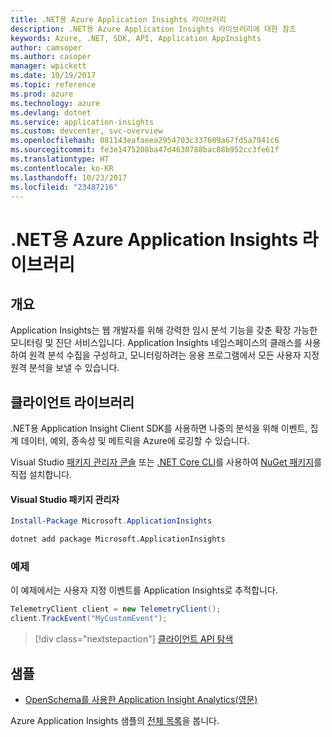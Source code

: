 ```yaml
---
title: .NET용 Azure Application Insights 라이브러리
description: .NET용 Azure Application Insights 라이브러리에 대한 참조
keywords: Azure, .NET, SDK, API, Application AppInsights
author: camsoper
ms.author: casoper
manager: wpickett
ms.date: 10/19/2017
ms.topic: reference
ms.prod: azure
ms.technology: azure
ms.devlang: dotnet
ms.service: application-insights
ms.custom: devcenter, svc-overview
ms.openlocfilehash: 081143eafaeea2954703c337609a67fd5a7941c6
ms.sourcegitcommit: fe3e1475208ba47d4630788bac88b952cc3fe61f
ms.translationtype: HT
ms.contentlocale: ko-KR
ms.lasthandoff: 10/23/2017
ms.locfileid: "23487216"
---
```

# <a name="azure-application-insights-libraries-for-net"></a>.NET용 Azure Application Insights 라이브러리

## <a name="overview"></a>개요

Application Insights는 웹 개발자를 위해 강력한 임시 분석 기능을 갖춘 확장 가능한 모니터링 및 진단 서비스입니다. Application Insights 네임스페이스의 클래스를 사용하여 원격 분석 수집을 구성하고, 모니터링하려는 응용 프로그램에서 모든 사용자 지정 원격 분석을 보낼 수 있습니다.

## <a name="client-library"></a>클라이언트 라이브러리

.NET용 Application Insight Client SDK를 사용하면 나중의 분석을 위해 이벤트, 집계 데이터, 예외, 종속성 및 메트릭을 Azure에 로깅할 수 있습니다.

Visual Studio [패키지 관리자 콘솔][PackageManager] 또는 [.NET Core CLI][DotNetCLI]를 사용하여 [NuGet 패키지](https://www.nuget.org/packages/Microsoft.ApplicationInsights )를 직접 설치합니다.

#### <a name="visual-studio-package-manager"></a>Visual Studio 패키지 관리자

```powershell
Install-Package Microsoft.ApplicationInsights 
```

```bash
dotnet add package Microsoft.ApplicationInsights 
```

### <a name="example"></a>예제

이 예제에서는 사용자 지정 이벤트를 Application Insights로 추적합니다.

```csharp
TelemetryClient client = new TelemetryClient();
client.TrackEvent("MyCustomEvent");
```

> [!div class="nextstepaction"]
> [클라이언트 API 탐색](/dotnet/api/overview/azure/insights/client)



## <a name="samples"></a>샘플

- [OpenSchema를 사용한 Application Insight Analytics(영문)](https://azure.microsoft.com/resources/samples/guidance-appinsights-openschema/)

Azure Application Insights 샘플의 [전체 목록](https://azure.microsoft.com/resources/samples/?service=application-insights&platform=dotnet)을 봅니다.

[PackageManager]: https://docs.microsoft.com/nuget/tools/package-manager-console
[DotNetCLI]: https://docs.microsoft.com/dotnet/core/tools/dotnet-add-package
